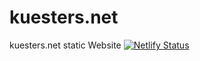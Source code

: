 # kuesters.net
kuesters.net static Website
[![Netlify Status](https://api.netlify.com/api/v1/badges/9f880065-5508-43a5-bee6-62a79ddb508b/deploy-status)](https://app.netlify.com/sites/kuesters/deploys)
